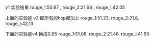 v1 实验结果
rouge_1:50.97 , rouge_2:21.68 , rouge_l:42.05

上面的实验是 v3
即所有的hop都加上
rouge_1:51.23, rouge_2:21.8, rouge_l:42.13

下面的实验是v4
换成0.95
rouge_1:51.08, rouge_2:21.46, rouge_l:41.53
